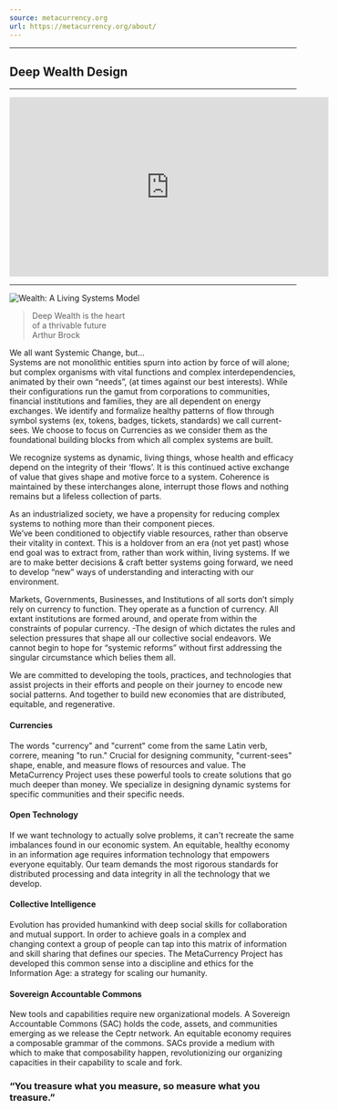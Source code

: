 ```yaml
---
source: metacurrency.org
url: https://metacurrency.org/about/
---
```


---

## Deep Wealth Design

---

<iframe width="560" height="315" src="https://www.youtube.com/embed/na_YQyKHpAQ?wmode=transparent" frameborder="0" allowfullscreen="" wmode="Opaque"></iframe>

---

![Wealth: A Living Systems Model](https://metacurrency.org/wp-content/uploads/2016/05/Levels-of-Wealth_Water.png)

> Deep Wealth is the heart  
> of a thrivable future  
> Arthur Brock

We all want Systemic Change, but…  
Systems are not monolithic entities spurn into action by force of will alone; but complex organisms with vital functions and complex interdependencies, animated by their own “needs”, (at times against our best interests). While their configurations run the gamut from corporations to communities, financial institutions and families, they are all dependent on energy exchanges. We identify and formalize healthy patterns of flow through symbol systems (ex, tokens, badges, tickets, standards) we call current-sees. We choose to focus on Currencies as we consider them as the foundational building blocks from which all complex systems are built.

We recognize systems as dynamic, living things, whose health and efficacy depend on the integrity of their ‘flows’. It is this continued active exchange of value that gives shape and motive force to a system. Coherence is maintained by these interchanges alone, interrupt those flows and nothing remains but a lifeless collection of parts.

As an industrialized society, we have a propensity for reducing complex systems to nothing more than their component pieces.  
We’ve been conditioned to objectify viable resources, rather than observe their vitality in context. This is a holdover from an era (not yet past) whose end goal was to extract from, rather than work within, living systems. If we are to make better decisions & craft better systems going forward, we need to develop “new” ways of understanding and interacting with our environment.

Markets, Governments, Businesses, and Institutions of all sorts don’t simply rely on currency to function. They operate as a function of currency. All extant institutions are formed around, and operate from within the constraints of popular currency. -The design of which dictates the rules and selection pressures that shape all our collective social endeavors. We cannot begin to hope for “systemic reforms” without first addressing the singular circumstance which belies them all.

We are committed to developing the tools, practices, and technologies that assist projects in their efforts and people on their journey to encode new social patterns. And together to build new economies that are distributed, equitable, and regenerative.

#### Currencies

The words "currency" and "current" come from the same Latin verb, correre, meaning "to run." Crucial for designing community, "current-sees" shape, enable, and measure flows of resources and value. The MetaCurrency Project uses these powerful tools to create solutions that go much deeper than money. We specialize in designing dynamic systems for specific communities and their specific needs.

#### Open Technology

If we want technology to actually solve problems, it can't recreate the same imbalances found in our economic system. An equitable, healthy economy in an information age requires information technology that empowers everyone equitably. Our team demands the most rigorous standards for distributed processing and data integrity in all the technology that we develop.

#### Collective Intelligence

Evolution has provided humankind with deep social skills for collaboration and mutual support. In order to achieve goals in a complex and changing context a group of people can tap into this matrix of information and skill sharing that defines our species. The MetaCurrency Project has developed this common sense into a discipline and ethics for the Information Age: a strategy for scaling our humanity. 

#### Sovereign Accountable Commons

New tools and capabilities require new organizational models. A Sovereign Accountable Commons (SAC) holds the code, assets, and communities emerging as we release the Ceptr network. An equitable economy requires a composable grammar of the commons. SACs provide a medium with which to make that composability happen, revolutionizing our organizing capacities in their capability to scale and fork.

### **“You treasure what you measure, so measure what you treasure.”**
